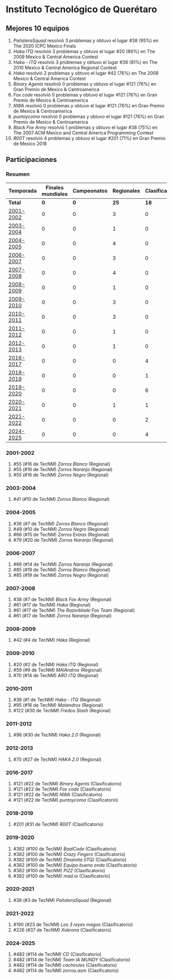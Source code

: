 # Instituto Tecnológico de Querétaro

## Mejores 10 equipos

1. _PañaleraSquad_ resolvió 3 problemas y obtuvo el lugar #38 (95%) en The 2020 ICPC Mexico Finals
1. _Haka ITQ_ resolvió 3 problemas y obtuvo el lugar #20 (88%) en The 2009 Mexico & Central America Contest
1. _Haka - ITQ_ resolvió 3 problemas y obtuvo el lugar #38 (81%) en The 2010 Mexico & Central America Regional Contest
1. _Haka_ resolvió 2 problemas y obtuvo el lugar #42 (76%) en The 2008 Mexico & Central America Contest
1. _Binary Agents_ resolvió 0 problemas y obtuvo el lugar #121 (76%) en Gran Premio de Mexico & Centroamerica
1. _Fox code_ resolvió 0 problemas y obtuvo el lugar #121 (76%) en Gran Premio de Mexico & Centroamerica
1. _NWA_ resolvió 0 problemas y obtuvo el lugar #121 (76%) en Gran Premio de Mexico & Centroamerica
1. _puntoycoma_ resolvió 0 problemas y obtuvo el lugar #121 (76%) en Gran Premio de Mexico & Centroamerica
1. _Black Fox Army_ resolvió 1 problemas y obtuvo el lugar #38 (75%) en The 2007 ACM Mexico and Central America Programming Contest
1. _R00T_ resolvió 4 problemas y obtuvo el lugar #201 (71%) en Gran Premio de Mexico 2018

## Participaciones

### Resumen

| Temporada | Finales mundiales | Campeonatos | Regionales | Clasificatorios | Equipos |
| --- | --- | --- | --- | --- | --- |
| **Total** | **0** | **0** | **25** | **18** | **42** |
| [2001-2002](#2001-2002) | 0 | 0 | 3 | 0 | 3 |
| [2003-2004](#2003-2004) | 0 | 0 | 1 | 0 | 1 |
| [2004-2005](#2004-2005) | 0 | 0 | 4 | 0 | 4 |
| [2006-2007](#2006-2007) | 0 | 0 | 3 | 0 | 3 |
| [2007-2008](#2007-2008) | 0 | 0 | 4 | 0 | 4 |
| [2008-2009](#2008-2009) | 0 | 0 | 1 | 0 | 1 |
| [2009-2010](#2009-2010) | 0 | 0 | 3 | 0 | 3 |
| [2010-2011](#2010-2011) | 0 | 0 | 3 | 0 | 3 |
| [2011-2012](#2011-2012) | 0 | 0 | 1 | 0 | 1 |
| [2012-2013](#2012-2013) | 0 | 0 | 1 | 0 | 1 |
| [2016-2017](#2016-2017) | 0 | 0 | 0 | 4 | 4 |
| [2018-2019](#2018-2019) | 0 | 0 | 0 | 1 | 1 |
| [2019-2020](#2019-2020) | 0 | 0 | 0 | 6 | 6 |
| [2020-2021](#2020-2021) | 0 | 0 | 1 | 1 | 1 |
| [2021-2022](#2021-2022) | 0 | 0 | 0 | 2 | 2 |
| [2024-2025](#2024-2025) | 0 | 0 | 0 | 4 | 4 |

### 2001-2002

1. #55 (#16 de TecNM) _Zorros Blanco_ (Regional)
1. #55 (#16 de TecNM) _Zorros Naranja_ (Regional)
1. #55 (#16 de TecNM) _Zorros Negro_ (Regional)

### 2003-2004

1. #41 (#10 de TecNM) _Zorros Blanco_ (Regional)

### 2004-2005

1. #36 (#7 de TecNM) _Zorros Blanco_ (Regional)
1. #49 (#10 de TecNM) _Zorros Negro_ (Regional)
1. #66 (#15 de TecNM) _Zorros Extras_ (Regional)
1. #79 (#20 de TecNM) _Zorros Naranja_ (Regional)

### 2006-2007

1. #66 (#14 de TecNM) _Zorros Naranja_ (Regional)
1. #85 (#19 de TecNM) _Zorros Blanco_ (Regional)
1. #85 (#19 de TecNM) _Zorros Negro_ (Regional)

### 2007-2008

1. #38 (#7 de TecNM) _Black Fox Army_ (Regional)
1. #61 (#17 de TecNM) _Haka_ (Regional)
1. #61 (#17 de TecNM) _The Razorblade Fox Team_ (Regional)
1. #61 (#17 de TecNM) _Zorros Naranja_ (Regional)

### 2008-2009

1. #42 (#4 de TecNM) _Haka_ (Regional)

### 2009-2010

1. #20 (#2 de TecNM) _Haka ITQ_ (Regional)
1. #59 (#9 de TecNM) _MAlAndros_ (Regional)
1. #70 (#14 de TecNM) _ARO ITQ_ (Regional)

### 2010-2011

1. #38 (#1 de TecNM) _Haka - ITQ_ (Regional)
1. #95 (#16 de TecNM) _Malandros_ (Regional)
1. #122 (#30 de TecNM) _Fredos Slash_ (Regional)

### 2011-2012

1. #98 (#30 de TecNM) _Haka 2.0_ (Regional)

### 2012-2013

1. #70 (#27 de TecNM) _HAKA 2.0_ (Regional)

### 2016-2017

1. #121 (#22 de TecNM) _Binary Agents_ (Clasificatorio)
1. #121 (#22 de TecNM) _Fox code_ (Clasificatorio)
1. #121 (#22 de TecNM) _NWA_ (Clasificatorio)
1. #121 (#22 de TecNM) _puntoycoma_ (Clasificatorio)

### 2018-2019

1. #201 (#31 de TecNM) _R00T_ (Clasificatorio)

### 2019-2020

1. #382 (#100 de TecNM) _BaalCode_ (Clasificatorio)
1. #382 (#100 de TecNM) _Crazy  Fingers_ (Clasificatorio)
1. #382 (#100 de TecNM) _Dinamita (ITQ)_ (Clasificatorio)
1. #382 (#100 de TecNM) _Equipo buena onda_ (Clasificatorio)
1. #382 (#100 de TecNM) _Pi22_ (Clasificatorio)
1. #382 (#100 de TecNM) _mad.io_ (Clasificatorio)

### 2020-2021

1. #38 (#3 de TecNM) _PañaleraSquad_ (Regional)

### 2021-2022

1. #190 (#23 de TecNM) _Los 3 reyes magos_ (Clasificatorio)
1. #226 (#37 de TecNM) _Xokrona_ (Clasificatorio)

### 2024-2025

1. #482 (#114 de TecNM) _CD_ (Clasificatorio)
1. #482 (#114 de TecNM) _Team IA MUNDY_ (Clasificatorio)
1. #482 (#114 de TecNM) _cachirules_ (Clasificatorio)
1. #482 (#114 de TecNM) _zorros.asm_ (Clasificatorio)



